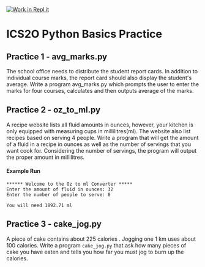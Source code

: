 [![Work in Repl.it](https://classroom.github.com/assets/work-in-replit-14baed9a392b3a25080506f3b7b6d57f295ec2978f6f33ec97e36a161684cbe9.svg)](https://classroom.github.com/online_ide?assignment_repo_id=3761229&assignment_repo_type=AssignmentRepo)
# ICS2O Python Basics Practice

## Practice 1 - avg_marks.py
The school office needs to distribute the student report cards.  In addition to 
individual course marks, the report card should also display the student's average.
Write a program avg_marks.py which prompts the user to enter the marks for 
four courses, calculates and then outputs average of the marks.

## Practice 2 - oz_to_ml.py
A recipe website lists all fluid amounts in ounces, however, your kitchen is only equipped with measuring cups in millilitres(ml).  The website also list recipes based on serving 4 people.  Write a program that will get the amount of a fluid in a recipe in ounces as well as the number of servings that you want cook for.  Considering the number of servings, the program will output the proper amount in millilitres.

#### Example Run
```
****** Welcome to the Oz to ml Converter *****
Enter the amount of fluid in ounces: 32
Enter the number of people to serve: 8

You will need 1892.71 ml
```

## Practice 3 - cake_jog.py
A piece of cake contains about 225 calories . Jogging one 1 km uses about 100 calories. Write a program `cake_jog.py` that ask how many pieces of cake you have eaten and tells you how far you must jog to burn up the calories.

